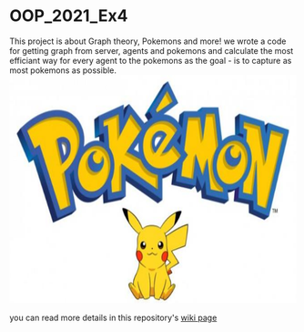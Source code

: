 # OOP_2021_Ex4
This project is about Graph theory, Pokemons and more! we wrote a code for getting graph from server, agents and pokemons and calculate the most efficiant way for every agent to the pokemons as the goal - is to capture as most pokemons as possible.
<img src="https://github.com/AdnanAzem/OOP_2021_Ex4/blob/main/Ex4/pics/pokemon.jpg" alt="pokemon" width="1000" height="400">

you can read more details in this repository's <a href="https://github.com/AdnanAzem/OOP_2021_Ex4/wiki">wiki page</a>


